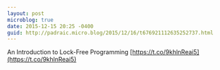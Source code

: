 ```yaml
---
layout: post
microblog: true
date: 2015-12-15 20:25 -0400
guid: http://padraic.micro.blog/2015/12/16/t676921112635252737.html
---
```

An Introduction to Lock-Free Programming [https://t.co/9khlnReai5](https://t.co/9khlnReai5)
